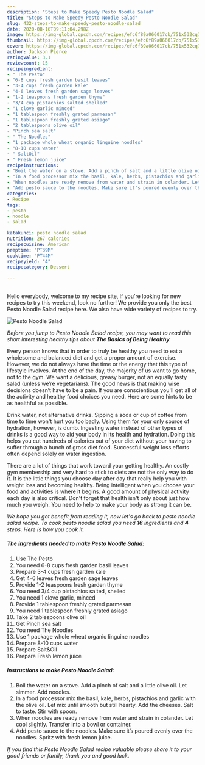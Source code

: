 ```yaml
---
description: "Steps to Make Speedy Pesto Noodle Salad"
title: "Steps to Make Speedy Pesto Noodle Salad"
slug: 432-steps-to-make-speedy-pesto-noodle-salad
date: 2020-08-16T09:11:04.298Z
image: https://img-global.cpcdn.com/recipes/efc6f89a066017cb/751x532cq70/pesto-noodle-salad-recipe-main-photo.jpg
thumbnail: https://img-global.cpcdn.com/recipes/efc6f89a066017cb/751x532cq70/pesto-noodle-salad-recipe-main-photo.jpg
cover: https://img-global.cpcdn.com/recipes/efc6f89a066017cb/751x532cq70/pesto-noodle-salad-recipe-main-photo.jpg
author: Jackson Pierce
ratingvalue: 3.1
reviewcount: 15
recipeingredient:
- " The Pesto"
- "6-8 cups fresh garden basil leaves"
- "3-4 cups fresh garden kale"
- "4-6 leaves fresh garden sage leaves"
- "1-2 teaspoons fresh garden thyme"
- "3/4 cup pistachios salted shelled"
- "1 clove garlic minced"
- "1 tablespoon freshly grated parmesan"
- "1 tablespoon freshly grated asiago"
- "2 tablespoons olive oil"
- "Pinch sea salt"
- " The Noodles"
- "1 package whole wheat organic linguine noodles"
- "8-10 cups water"
- " SaltOil"
- " Fresh lemon juice"
recipeinstructions:
- "Boil the water on a stove. Add a pinch of salt and a little olive oil. Let simmer. Add noodles."
- "In a food processor mix the basil, kale, herbs, pistachios and garlic with the olive oil. Let mix until smooth but still hearty. Add the cheeses. Salt to taste. Stir with spoon."
- "When noodles are ready remove from water and strain in colander. Let cool slightly. Transfer into a bowl or container."
- "Add pesto sauce to the noodles. Make sure it’s poured evenly over the noodles. Spritz with fresh lemon juice."
categories:
- Recipe
tags:
- pesto
- noodle
- salad

katakunci: pesto noodle salad 
nutrition: 267 calories
recipecuisine: American
preptime: "PT39M"
cooktime: "PT44M"
recipeyield: "4"
recipecategory: Dessert

---
```

<br>
Hello everybody, welcome to my recipe site, If you're looking for new recipes to try this weekend, look no further! We provide you only the best Pesto Noodle Salad recipe here. We also have wide variety of recipes to try.
<br>


![Pesto Noodle Salad](https://img-global.cpcdn.com/recipes/efc6f89a066017cb/751x532cq70/pesto-noodle-salad-recipe-main-photo.jpg)

<i>Before you jump to Pesto Noodle Salad recipe, you may want to read this short interesting healthy tips about <strong>The Basics of Being Healthy</strong>.</i>

Every person knows that in order to truly be healthy you need to eat a wholesome and balanced diet and get a proper amount of exercise. However, we do not always have the time or the energy that this type of lifestyle involves. At the end of the day, the majority of us want to go home, not to the gym. We want a delicious, greasy burger, not an equally tasty salad (unless we’re vegetarians). The good news is that making wise decisions doesn’t have to be a pain. If you are conscientious you'll get all of the activity and healthy food choices you need. Here are some hints to be as healthful as possible.

Drink water, not alternative drinks. Sipping a soda or cup of coffee from time to time won't hurt you too badly. Using them for your only source of hydration, however, is dumb. Ingesting water instead of other types of drinks is a good way to aid your body in its health and hydration. Doing this helps you cut hundreds of calories out of your diet without your having to suffer through a bunch of gross diet food. Successful weight loss efforts often depend solely on water ingestion.

There are a lot of things that work toward your getting healthy. An costly gym membership and very hard to stick to diets are not the only way to do it. It is the little things you choose day after day that really help you with weight loss and becoming healthy. Being intelligent when you choose your food and activities is where it begins. A good amount of physical activity each day is also critical. Don't forget that health isn't only about just how much you weigh. You need to help to make your body as strong it can be. 


<i>We hope you got benefit from reading it, now let's go back to pesto noodle salad recipe. To cook pesto noodle salad you need <strong>16</strong> ingredients and <strong>4</strong> steps. Here is how you cook it.
</i>

##### The ingredients needed to make Pesto Noodle Salad:

1. Use  The Pesto
1. You need 6-8 cups fresh garden basil leaves
1. Prepare 3-4 cups fresh garden kale
1. Get 4-6 leaves fresh garden sage leaves
1. Provide 1-2 teaspoons fresh garden thyme
1. You need 3/4 cup pistachios salted, shelled
1. You need 1 clove garlic, minced
1. Provide 1 tablespoon freshly grated parmesan
1. You need 1 tablespoon freshly grated asiago
1. Take 2 tablespoons olive oil
1. Get Pinch sea salt
1. You need  The Noodles
1. Use 1 package whole wheat organic linguine noodles
1. Prepare 8-10 cups water
1. Prepare  Salt&amp;Oil
1. Prepare  Fresh lemon juice


##### Instructions to make Pesto Noodle Salad:

1. Boil the water on a stove. Add a pinch of salt and a little olive oil. Let simmer. Add noodles.
1. In a food processor mix the basil, kale, herbs, pistachios and garlic with the olive oil. Let mix until smooth but still hearty. Add the cheeses. Salt to taste. Stir with spoon.
1. When noodles are ready remove from water and strain in colander. Let cool slightly. Transfer into a bowl or container.
1. Add pesto sauce to the noodles. Make sure it’s poured evenly over the noodles. Spritz with fresh lemon juice.


<i>If you find this Pesto Noodle Salad recipe valuable please share it to your good friends or family, thank you and good luck.</i>
